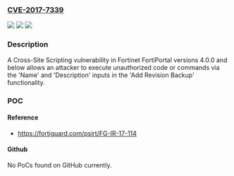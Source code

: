 ### [CVE-2017-7339](https://cve.mitre.org/cgi-bin/cvename.cgi?name=CVE-2017-7339)
![](https://img.shields.io/static/v1?label=Product&message=Fortinet%20FortiPortal&color=blue)
![](https://img.shields.io/static/v1?label=Version&message=n%2Fa&color=blue)
![](https://img.shields.io/static/v1?label=Vulnerability&message=Execution%20of%20unauthorized%20code%20or%20commands&color=brighgreen)

### Description

A Cross-Site Scripting vulnerability in Fortinet FortiPortal versions 4.0.0 and below allows an attacker to execute unauthorized code or commands via the 'Name' and 'Description' inputs in the 'Add Revision Backup' functionality.

### POC

#### Reference
- https://fortiguard.com/psirt/FG-IR-17-114

#### Github
No PoCs found on GitHub currently.

